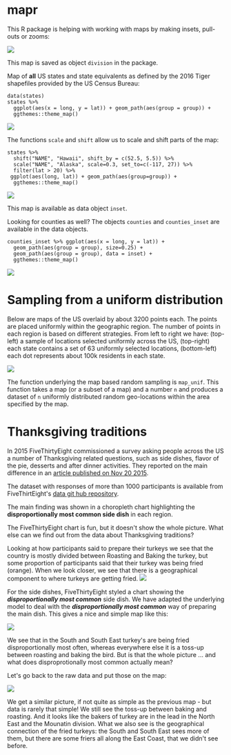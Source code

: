 mapr
====

This R package is helping with working with maps by making insets,
pull-outs or zooms:

![](README_files/figure-markdown_strict/unnamed-chunk-2-1.png)

This map is saved as object `division` in the package.

Map of **all** US states and state equivalents as defined by the 2016
Tiger shapefiles provided by the US Census Bureau:

    data(states)
    states %>% 
      ggplot(aes(x = long, y = lat)) + geom_path(aes(group = group)) +
      ggthemes::theme_map()

![](README_files/figure-markdown_strict/unnamed-chunk-3-1.png)

The functions `scale` and `shift` allow us to scale and shift parts of
the map:

    states %>%
      shift("NAME", "Hawaii", shift_by = c(52.5, 5.5)) %>%
      scale("NAME", "Alaska", scale=0.3, set_to=c(-117, 27)) %>%
      filter(lat > 20) %>%
     ggplot(aes(long, lat)) + geom_path(aes(group=group)) +
      ggthemes::theme_map() 

![](README_files/figure-markdown_strict/unnamed-chunk-5-1.png)

This map is available as data object `inset`.

Looking for counties as well? The objects `counties` and
`counties_inset` are available in the data objects.

    counties_inset %>% ggplot(aes(x = long, y = lat)) +
      geom_path(aes(group = group), size=0.25) +
      geom_path(aes(group = group), data = inset) +
      ggthemes::theme_map() 

![](README_files/figure-markdown_strict/unnamed-chunk-6-1.png)

Sampling from a uniform distribution
====================================

Below are maps of the US overlaid by about 3200 points each. The points
are placed uniformly within the geographic region. The number of points
in each region is based on different strategies. From left to right we
have: (top-left) a sample of locations selected uniformly across the US,
(top-right) each state contains a set of 63 uniformly selected
locations, (bottom-left) each dot represents about 100k residents in
each state.

![](README_files/figure-markdown_strict/unnamed-chunk-7-1.png)

The function underlying the map based random sampling is `map_unif`.
This function takes a map (or a subset of a map) and a number `n` and
produces a dataset of `n` uniformly distributed random geo-locations
within the area specified by the map.

Thanksgiving traditions
=======================

In 2015 FiveThirtyEight commissioned a survey asking people across the
US a number of Thanksgiving related questions, such as side dishes,
flavor of the pie, desserts and after dinner activities. They reported
on the main difference in an
<a href="http://fivethirtyeight.com/features/heres-what-your-part-of-america-eats-on-thanksgiving/">article
published on Nov 20 2015</a>.

The dataset with responses of more than 1000 participants is available
from FiveThirtEight's
<a href="https://github.com/fivethirtyeight/data/blob/master/thanksgiving-2015/thanksgiving-2015-poll-data.csv">data
git hub repository</a>.

The main finding was shown in a choropleth chart highlighting the
**disproportionally most common side dish** in each region.

The FiveThirtyEight chart is fun, but it doesn't show the whole picture.
What else can we find out from the data about Thanksgiving traditions?

Looking at how participants said to prepare their turkeys we see that
the country is mostly divided between Roasting and Baking the turkey,
but some proportion of participants said that their turkey was being
fried (orange). When we look closer, we see that there is a geographical
component to where turkeys are getting fried.
![](README_files/figure-markdown_strict/unnamed-chunk-9-1.png)

For the side dishes, FiveThirtyEight styled a chart showing the
***disproportionally most common*** side dish. We have adapted the
underlying model to deal with the ***disproportionally most common***
way of preparing the main dish. This gives a nice and simple map like
this:

![](README_files/figure-markdown_strict/unnamed-chunk-10-1.png)

We see that in the South and South East turkey's are being fried
disproportionally most often, whereas everywhere else it is a toss-up
between roasting and baking the bird. But is that the whole picture ...
and what does disproprotionally most common actually mean?

Let's go back to the raw data and put those on the map:

![](README_files/figure-markdown_strict/unnamed-chunk-11-1.png)

We get a similar picture, if not quite as simple as the previous map -
but data is rarely that simple! We still see the toss-up between baking
and roasting. And it looks like the bakers of turkey are in the lead in
the North East and the Mounatin division. What we also see is the
geographical connection of the fried turkeys: the South and South East
sees more of them, but there are some friers all along the East Coast,
that we didn't see before.
